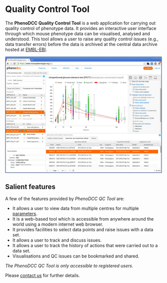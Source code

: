 # Quality Control Tool

The **PhenoDCC Quality Control Tool** is a web application for
carrying out quality control of phenotype data. It provides an
interactive user interface through which mouse phenotype data can be
visualised, analysed and understood. This tool allows a user to raise
any quality control issues (e.g., data transfer errors) before the
data is archived at the central data archive hosted at
[EMBL-EBI](http://www.ebi.ac.uk/services/teams/impc).


![Screenshot of PhenoDCC QC Tool](qctool.jpg)


## Salient features

A few of the features provided by _PhenoDCC QC Tool_ are:

* It allows a user to view data from multiple centres for multiple [parameters](https://www.mousephenotype.org/impress).
* It is a web-based tool which is accessible from anywhere around the world using a modern internet web browser.
* It provides facilities to select data points and raise issues with a data set.
* It allows a user to track and discuss issues.
* It allows a user to track the history of actions that were carried out to a data set.
* Visualisations and QC issues can be bookmarked and shared.

_The PhenoDCC QC Tool is only accessible to registered users._

Please [contact us](https://www.mousephenotype.org/contact-us) for further details.



